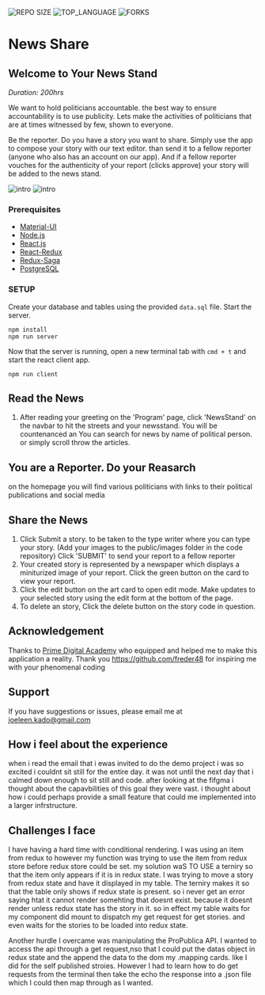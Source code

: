 ![REPO SIZE](https://img.shields.io/github/repo-size/JoeleenKado/react-dev-challenge.svg?style=flat-square)
![TOP_LANGUAGE](https://img.shields.io/github/languages/top/JoeleenKado/react-dev-challenge.svg?style=flat-square)
![FORKS](https://img.shields.io/github/forks/JoeleenKado/react-dev-challenge.svg?style=social)

# News Share

## Welcome to Your News Stand

_Duration: 200hrs_

We want to hold politicians accountable.  the best way to ensure accountability is to use publicity. Lets make the activities of politicians that are at times witnessed by few, shown to everyone. 

Be the reporter. Do you have a story you want to share. Simply use the app to compose your story with our text editor. than send it to a fellow reporter (anyone who also has an account on our app). And if a fellow reporter vouches for the authenticity of your report (clicks approve) your story will be added to the news stand.


![intro](public/images/screenShots/)
![intro](public/images/screenShots/)


### Prerequisites

- [Material-UI](https://material-ui.com/)
- [Node.js](https://nodejs.org/en/)
- [React.js](https://reactjs.org/)
- [React-Redux](https://react-redux.js.org/)
- [Redux-Saga](https://redux-saga.js.org/)
- [PostgreSQL](https://www.postgresql.org/)

### SETUP

Create your database and tables using the provided `data.sql` file. Start the server.

```
npm install
npm run server
```

Now that the server is running, open a new terminal tab with `cmd + t` and start the react client app.

```
npm run client
```

## Read the News

1. After reading your greeting on the 'Program' page, click 'NewsStand' on the navbar to hit the streets and your newsstand. You will be countenanced an You can search for news by name of political person. or simply scroll throw the articles. 

## You are a Reporter. Do your Reasarch
on the homepage you will find various politicians with links to their political publications and social media

## Share the News


1. Click Submit a story. to be taken to the type writer where you can type your story. (Add your images to the public/images folder in the code repository) Click 'SUBMIT' to send your report to a fellow reporter 
2. Your created story is represented by a newspaper which displays a miniturized image of your report. Click the green button on the card to view your report. 
3. Click the edit button on the art card to open edit mode. Make updates to your selected story using the edit form at the bottom of the page.
4. To delete an story, Click the delete button on the story code in question.

## Acknowledgement
Thanks to [Prime Digital Academy](www.primeacademy.io) who equipped and helped me to make this application a reality. Thank you https://github.com/freder48 for inspiring me with your phenomenal coding
## Support
If you have suggestions or issues, please email me at [joeleen.kado@gmail.com](www.google.com)

## How i feel about the experience
when i read the email that i ewas invited to do the demo project i was so excited i couldnt sit still for the entire day. it was not until the next day that i calmed down enough to sit still and code. after looking at the fifgma i thought about the capavbilities of this goal they were vast. i thought about how i could perhaps provide a small feature that could me implemented into a larger infrstructure.

## Challenges I face
I have having a hard time with conditional rendering. I was using an item from redux to however my function was trying to use the item from redux store before redux store could be set. my solution waS TO USE a terniry so that the item only appears if it is in redux state. I was trying to move a story from redux state and have it displayed in my table. The terniry makes it so that the table only shows if redux state is present. so i never get an error saying htat it cannot render somehting that doesnt exist. because it doesnt render unless redux state has the story in it. so in effect my table waits for my component did mount to dispatch my get request for get stories. and even waits for the stories to be loaded into redux state.

Another hurdle I overcame was manipulating the ProPublica API. I wanted to access the api through a get request,nso that I could put the datas object in redux state and the append the data to the dom my .mapping cards. like I did for the self published stroies. However I had to learn how to do get requests from the terminal then take the echo the response into a .json file which I could then map through as I wanted.